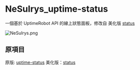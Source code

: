 # NeSuIrys_uptime-status

一個基於 UptimeRobot API 的線上狀態面板，修改自 美化版 [status](https://github.com/imsyy/status)  

![  NeSuIrys.png](https://files.catbox.moe/xyxprm.png)

## 原項目

原版: [uptime-status](https:////github.com/yb/uptime-status)
美化版：[status](https://github.com/imsyy/status)
